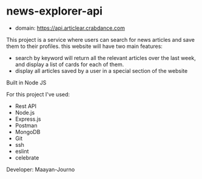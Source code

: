# news-explorer-api
* domain: https://api.articlear.crabdance.com	

This project is a service where users can search for news articles and save them to their profiles.
this website will have two main features:
* search by keyword will return all the relevant articles over the last week, and display a list of cards for each of them.
* display all articles saved by a user in a special section of the website

Built in Node JS

For this project I've used:
* Rest API
* Node.js
* Express.js
* Postman
* MongoDB
* Git
* ssh
* eslint
* celebrate

Developer: Maayan-Journo

